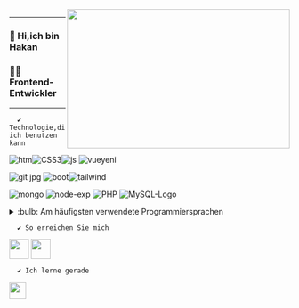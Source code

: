 
<img src="https://user-images.githubusercontent.com/63206090/136711156-12ab388c-9103-468a-b9b7-facbe48226f2.gif" align="right" width="400" height="250">
<hr/>

### 👋 Hi,ich bin Hakan 

### 👨‍💻 Frontend-Entwickler 
<hr/>

      ✔️ Technologie,die ich benutzen kann
![htm](https://user-images.githubusercontent.com/63206090/136827351-39e1ec05-2c1c-400f-b6e6-da1da30cb69c.png)![CSS3](https://user-images.githubusercontent.com/63206090/136827519-339608d1-46ff-4942-8874-dc0273b23530.png)![js](https://user-images.githubusercontent.com/63206090/136827602-2c55d2ce-f3cf-42b4-9557-c37747582415.png)   ![vueyeni](https://user-images.githubusercontent.com/63206090/136827817-da886974-3e71-4cda-84c1-c389e5ff57b6.png)

![git jpg](https://user-images.githubusercontent.com/63206090/136829948-cd5ea010-f60e-42c2-ae2c-8123736edb04.jpg)
![boot](https://user-images.githubusercontent.com/63206090/136828195-2e126ca8-d23e-4c2f-bd72-e405044d7ae7.jpg)![tailwind](https://user-images.githubusercontent.com/63206090/136714143-2c0adc44-c191-4ac1-8bd8-a9a57114a253.png)


![mongo](https://user-images.githubusercontent.com/63206090/136828837-e7bbc9d8-84f1-460c-8ea6-e206110ffe03.png)
![node-exp](https://user-images.githubusercontent.com/63206090/136829155-fa1b59d2-863d-4200-9eac-d2f996ce1854.png)
![PHP](https://user-images.githubusercontent.com/63206090/136830778-20508c5a-72bb-4564-9511-b4905157eaf1.png)
![MySQL-Logo](https://user-images.githubusercontent.com/63206090/136830927-3c224823-8d64-4c42-9ca2-9bf5e68200fc.png)



<details >
<summary >:bulb:  Am häufigsten verwendete Programmiersprachen</summary>
<img  src="https://github-readme-stats.vercel.app/api/top-langs/?username=hkn96&layout=compact" >
</details>


      ✔️ So erreichen Sie mich 
[<img   width="35" src="https://user-images.githubusercontent.com/63206090/136712248-ff3d414d-be35-40e6-913b-18d47816b83d.png" align="center" />][linkedin]
[<img   width="35" src="https://user-images.githubusercontent.com/63206090/136712190-91c3fb96-8b0f-4c70-9192-6c57d020e5f0.png" align="center" />][xing]

      ✔️ Ich lerne gerade  

 <img  src="https://user-images.githubusercontent.com/63206090/136713936-55b59683-20d5-43f3-a606-a8f1ccd36df9.png" width="30"  />
 
 



[linkedin]: https://www.linkedin.com/in/hakan-%C3%BCnl%C3%BC-373b58211/
[xing]: https://www.xing.com/profile/Hakan_Uenlue19/cv
